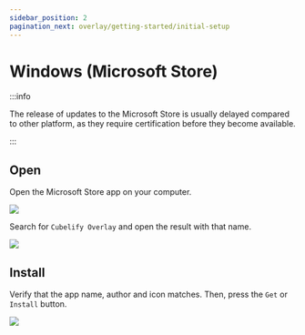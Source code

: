 ```yaml
---
sidebar_position: 2
pagination_next: overlay/getting-started/initial-setup
---
```


# Windows (Microsoft Store)

:::info

The release of updates to the Microsoft Store is usually delayed compared to other platform, as they require
certification before they become available.

:::

## Open

Open the Microsoft Store app on your computer.

![](/img/docs/overlay/getting-started/installation/windows-microsoft-store/open-microsoft-store.png)

Search for `Cubelify Overlay` and open the result with that name.

![](/img/docs/overlay/getting-started/installation/windows-microsoft-store/search.png)

## Install

Verify that the app name, author and icon matches. Then, press the `Get` or `Install` button.

![](/img/docs/overlay/getting-started/installation/windows-microsoft-store/install.png)
